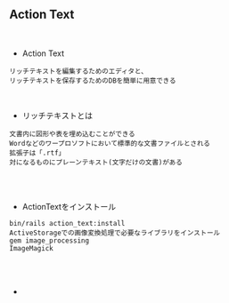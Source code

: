 ## Action Text  
<br>

- Action Text  
```
リッチテキストを編集するためのエディタと、
リッチテキストを保存するためのDBを簡単に用意できる
```
<br>

- リッチテキストとは  
```
文書内に図形や表を埋め込むことができる
Wordなどのワープロソフトにおいて標準的な文書ファイルとされる
拡張子は「.rtf」
対になるものにプレーンテキスト(文字だけの文書)がある
```
<br>
<br>

- ActionTextをインストール
```
bin/rails action_text:install
ActiveStorageでの画像変換処理で必要なライブラリをインストール
gem image_processing
ImageMagick
```  
<br>
<br>

- 